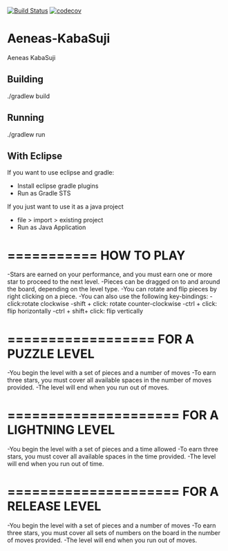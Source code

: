 [![Build Status](https://travis-ci.org/Cheddarpuffs/Aeneas-KabaSuji.svg?branch=master)](https://travis-ci.org/Cheddarpuffs/Aeneas-KabaSuji)
[![codecov](https://codecov.io/gh/Cheddarpuffs/Aeneas-KabaSuji/branch/master/graph/badge.svg)](https://codecov.io/gh/Cheddarpuffs/Aeneas-KabaSuji)


# Aeneas-KabaSuji
Aeneas KabaSuji


## Building
./gradlew build

## Running
./gradlew run

## With Eclipse

If you want to use eclipse and gradle:

 - Install eclipse gradle plugins
 - Run as Gradle STS

If you just want to use it as a java project

 - file > import > existing project
 - Run as Java Application

===========
HOW TO PLAY
===========
-Stars are earned on your performance, and you must earn one or more star to proceed to the next level.
-Pieces can be dragged on to and around the board, depending on the level type.
-You can rotate and flip pieces by right clicking on a piece.
-You can also use the following key-bindings:
	-click:rotate clockwise
	-shift + click: rotate counter-clockwise
	-ctrl + click: flip horizontally
	-ctrl + shift+ click: flip vertically

==================
FOR A PUZZLE LEVEL
==================
-You begin the level with a set of pieces and a number of moves
-To earn three stars, you must cover all available spaces in the number of moves provided.
-The level will end when you run out of moves.

=====================
FOR A LIGHTNING LEVEL
=====================
-You begin the level with a set of pieces and a time allowed
-To earn three stars, you must cover all available spaces in the time provided.
-The level will end when you run out of time.

=====================
FOR A RELEASE LEVEL
=====================
-You begin the level with a set of pieces and a number of moves
-To earn three stars, you must cover all sets of numbers on the board in the number of moves provided.
-The level will end when you run out of moves.